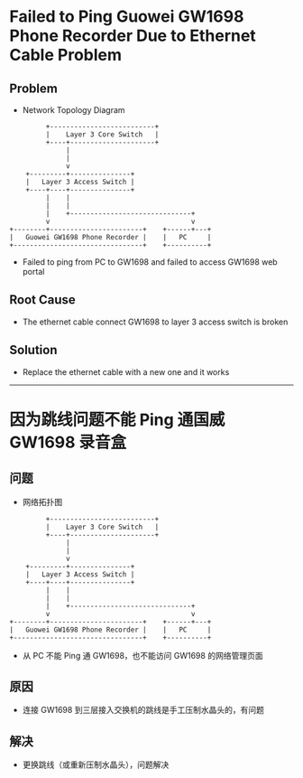# Failed to Ping Guowei GW1698 Phone Recorder Due to Ethernet Cable Problem

## Problem
* Network Topology Diagram

```
         +--------------------------+
         |    Layer 3 Core Switch   |
         +----+---------------------+
              |
              |
              v
    +---------+---------------+
    |   Layer 3 Access Switch |
    +----+----+---------------+
         |    |
         |    |
         |    +------------------------------+
         v                                   v
+--------+-----------------------+    +------+---+
|   Guowei GW1698 Phone Recorder |    |   PC     |
+--------------------------------+    +----------+
```

* Failed to ping from PC to GW1698 and failed to access GW1698 web portal

## Root Cause
* The ethernet cable connect GW1698 to layer 3 access switch is broken

## Solution
* Replace the ethernet cable with a new one and it works

---------------------

# 因为跳线问题不能 Ping 通国威 GW1698 录音盒 

## 问题
* 网络拓扑图

```
         +--------------------------+
         |    Layer 3 Core Switch   |
         +----+---------------------+
              |
              |
              v
    +---------+---------------+
    |   Layer 3 Access Switch |
    +----+----+---------------+
         |    |
         |    |
         |    +------------------------------+
         v                                   v
+--------+-----------------------+    +------+---+
|   Guowei GW1698 Phone Recorder |    |   PC     |
+--------------------------------+    +----------+
```

* 从 PC 不能 Ping 通 GW1698，也不能访问 GW1698 的网络管理页面

## 原因
* 连接 GW1698 到三层接入交换机的跳线是手工压制水晶头的，有问题

## 解决
* 更换跳线（或重新压制水晶头），问题解决
